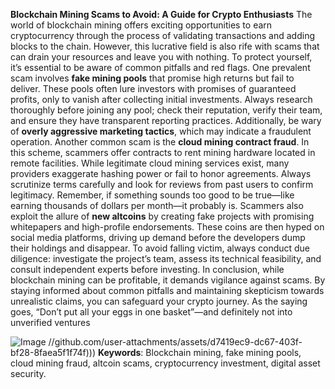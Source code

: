**Blockchain Mining Scams to Avoid: A Guide for Crypto Enthusiasts**
The world of blockchain mining offers exciting opportunities to earn cryptocurrency through the process of validating transactions and adding blocks to the chain. However, this lucrative field is also rife with scams that can drain your resources and leave you with nothing. To protect yourself, it’s essential to be aware of common pitfalls and red flags.
One prevalent scam involves **fake mining pools** that promise high returns but fail to deliver. These pools often lure investors with promises of guaranteed profits, only to vanish after collecting initial investments. Always research thoroughly before joining any pool; check their reputation, verify their team, and ensure they have transparent reporting practices. Additionally, be wary of **overly aggressive marketing tactics**, which may indicate a fraudulent operation.
Another common scam is the **cloud mining contract fraud**. In this scheme, scammers offer contracts to rent mining hardware located in remote facilities. While legitimate cloud mining services exist, many providers exaggerate hashing power or fail to honor agreements. Always scrutinize terms carefully and look for reviews from past users to confirm legitimacy. Remember, if something sounds too good to be true—like earning thousands of dollars per month—it probably is.
Scammers also exploit the allure of **new altcoins** by creating fake projects with promising whitepapers and high-profile endorsements. These coins are then hyped on social media platforms, driving up demand before the developers dump their holdings and disappear. To avoid falling victim, always conduct due diligence: investigate the project’s team, assess its technical feasibility, and consult independent experts before investing.
In conclusion, while blockchain mining can be profitable, it demands vigilance against scams. By staying informed about common pitfalls and maintaining skepticism towards unrealistic claims, you can safeguard your crypto journey. As the saying goes, “Don’t put all your eggs in one basket”—and definitely not into unverified ventures 

![Image](https://github.com/user-attachments/assets/d7419ec9-dc67-403f-bf28-8faea5f1f74f)
 //github.com/user-attachments/assets/d7419ec9-dc67-403f-bf28-8faea5f1f74f)))
**Keywords**: Blockchain mining, fake mining pools, cloud mining fraud, altcoin scams, cryptocurrency investment, digital asset security.
